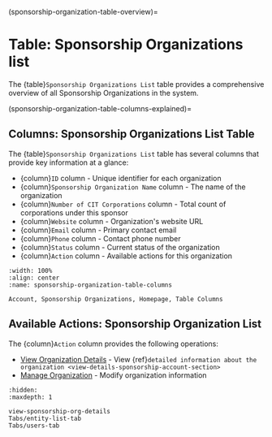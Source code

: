 (sponsorship-organization-table-overview)=
# Table: Sponsorship Organizations list

The {table}`Sponsorship Organizations List` table provides a comprehensive overview of all Sponsorship Organizations in the system.

(sponsorship-organization-table-columns-explained)=
## Columns: Sponsorship Organizations List Table

The {table}`Sponsorship Organizations List` table has several columns that provide key information at a glance:

- {column}`ID` column - Unique identifier for each organization
- {column}`Sponsorship Organization Name` column - The name of the organization
- {column}`Number of CIT Corporations` column - Total count of corporations under this sponsor
- {column}`Website` column - Organization's website URL
- {column}`Email` column - Primary contact email
- {column}`Phone` column - Contact phone number
- {column}`Status` column - Current status of the organization
- {column}`Action` column - Available actions for this organization

```{lazyfigure} ../../../_static/solo_app/Universal/view-sponsorship-organization/Main/sponsorship-organization-homepage-table-columns.webp
:width: 100%
:align: center
:name: sponsorship-organization-table-columns

Account, Sponsorship Organizations, Homepage, Table Columns
```

## Available Actions: Sponsorship Organization List

The {column}`Action` column provides the following operations:

- [View Organization Details](#view-more-icon) - View {ref}`detailed information about the organization <view-details-sponsorship-account-section>`
- [Manage Organization](#manage-icon) - Modify organization information

```{toctree}
:hidden:
:maxdepth: 1

view-sponsorship-org-details
Tabs/entity-list-tab
Tabs/users-tab
```